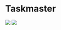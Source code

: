 # Taskmaster

<img src="./src/Images/taskmaster-pic.png"/>

<img src="./src/Images/taskmaster-dash.png"/>

